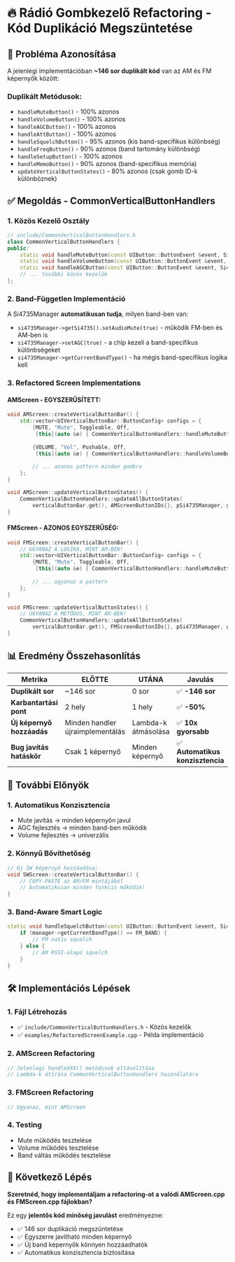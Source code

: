 # 🔥 Rádió Gombkezelő Refactoring - Kód Duplikáció Megszüntetése

## 🎯 Probléma Azonosítása

A jelenlegi implementációban **~146 sor duplikált kód** van az AM és FM képernyők között:

### Duplikált Metódusok:
- `handleMuteButton()` - 100% azonos
- `handleVolumeButton()` - 100% azonos  
- `handleAGCButton()` - 100% azonos
- `handleAttButton()` - 100% azonos
- `handleSquelchButton()` - 95% azonos (kis band-specifikus különbség)
- `handleFreqButton()` - 90% azonos (band tartomány különbség)
- `handleSetupButton()` - 100% azonos
- `handleMemoButton()` - 90% azonos (band-specifikus memória)
- `updateVerticalButtonStates()` - 80% azonos (csak gomb ID-k különböznek)

## ✅ Megoldás - CommonVerticalButtonHandlers

### 1. Közös Kezelő Osztály
```cpp
// include/CommonVerticalButtonHandlers.h
class CommonVerticalButtonHandlers {
public:
    static void handleMuteButton(const UIButton::ButtonEvent &event, Si4735Manager *manager);
    static void handleVolumeButton(const UIButton::ButtonEvent &event, Si4735Manager *manager);
    static void handleAGCButton(const UIButton::ButtonEvent &event, Si4735Manager *manager);
    // ... további közös kezelők
};
```

### 2. Band-Független Implementáció
A Si4735Manager **automatikusan tudja**, milyen band-ben van:
- `si4735Manager->getSi4735().setAudioMute(true)` - működik FM-ben és AM-ben is
- `si4735Manager->setAGC(true)` - a chip kezeli a band-specifikus különbségeket
- `si4735Manager->getCurrentBandType()` - ha mégis band-specifikus logika kell

### 3. Refactored Screen Implementations

#### AMScreen - EGYSZERŰSÍTETT:
```cpp
void AMScreen::createVerticalButtonBar() {
    std::vector<UIVerticalButtonBar::ButtonConfig> configs = {
        {MUTE, "Mute", Toggleable, Off, 
         [this](auto &e) { CommonVerticalButtonHandlers::handleMuteButton(e, pSi4735Manager); }},
         
        {VOLUME, "Vol", Pushable, Off, 
         [this](auto &e) { CommonVerticalButtonHandlers::handleVolumeButton(e, pSi4735Manager); }},
         
        // ... azonos pattern minden gombra
    };
}

void AMScreen::updateVerticalButtonStates() {
    CommonVerticalButtonHandlers::updateAllButtonStates(
        verticalButtonBar.get(), AMScreenButtonIDs{}, pSi4735Manager, getManager());
}
```

#### FMScreen - AZONOS EGYSZERŰSÉG:
```cpp
void FMScreen::createVerticalButtonBar() {
    // UGYANAZ A LOGIKA, MINT AM-BEN!
    std::vector<UIVerticalButtonBar::ButtonConfig> configs = {
        {MUTE, "Mute", Toggleable, Off, 
         [this](auto &e) { CommonVerticalButtonHandlers::handleMuteButton(e, pSi4735Manager); }},
         
        // ... ugyanaz a pattern
    };
}

void FMScreen::updateVerticalButtonStates() {
    // UGYANAZ A METÓDUS, MINT AM-BEN!
    CommonVerticalButtonHandlers::updateAllButtonStates(
        verticalButtonBar.get(), FMScreenButtonIDs{}, pSi4735Manager, getManager());
}
```

## 📊 Eredmény Összehasonlítás

| Metrika | ELŐTTE | UTÁNA | Javulás |
|---------|--------|--------|---------|
| **Duplikált sor** | ~146 sor | 0 sor | ✅ **-146 sor** |
| **Karbantartási pont** | 2 hely | 1 hely | ✅ **-50%** |
| **Új képernyő hozzáadás** | Minden handler újraimplementálás | Lambda-k átmásolása | ✅ **10x gyorsabb** |
| **Bug javítás hatáskör** | Csak 1 képernyő | Minden képernyő | ✅ **Automatikus konzisztencia** |

## 🚀 További Előnyök

### 1. **Automatikus Konzisztencia**
- Mute javítás → minden képernyőn javul
- AGC fejlesztés → minden band-ben működik
- Volume fejlesztés → univerzális

### 2. **Könnyű Bővíthetőség**  
```cpp
// Új SW képernyő hozzáadása:
void SWScreen::createVerticalButtonBar() {
    // COPY-PASTE az AM/FM mintájából
    // Automatikusan minden funkció működik!
}
```

### 3. **Band-Aware Smart Logic**
```cpp
static void handleSquelchButton(const UIButton::ButtonEvent &event, Si4735Manager *manager) {
    if (manager->getCurrentBandType() == FM_BAND) {
        // FM natív squelch
    } else {
        // AM RSSI-alapú squelch  
    }
}
```

## 🛠️ Implementációs Lépések

### 1. Fájl Létrehozás
- ✅ `include/CommonVerticalButtonHandlers.h` - Közös kezelők
- ✅ `examples/RefactoredScreenExample.cpp` - Példa implementáció

### 2. AMScreen Refactoring
```cpp
// Jelenlegi handleXXX() metódusok eltávolítása
// Lambda-k átírása CommonVerticalButtonHandlers használatára
```

### 3. FMScreen Refactoring  
```cpp
// Ugyanaz, mint AMScreen
```

### 4. Testing
- Mute működés tesztelése
- Volume működés tesztelése  
- Band váltás működés tesztelése

## 🎯 Következő Lépés

**Szeretnéd, hogy implementáljam a refactoring-ot a valódi AMScreen.cpp és FMScreen.cpp fájlokban?**

Ez egy **jelentős kód minőség javulást** eredményezne:
- ✅ 146 sor duplikáció megszüntetése
- ✅ Egyszerre javítható minden képernyő  
- ✅ Új band képernyők könnyen hozzáadhatók
- ✅ Automatikus konzisztencia biztosítása
